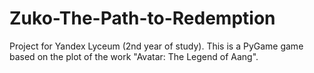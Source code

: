 # Zuko-The-Path-to-Redemption
Project for Yandex Lyceum (2nd year of study). This is a PyGame game based on the plot of the work "Avatar: The Legend of Aang".
